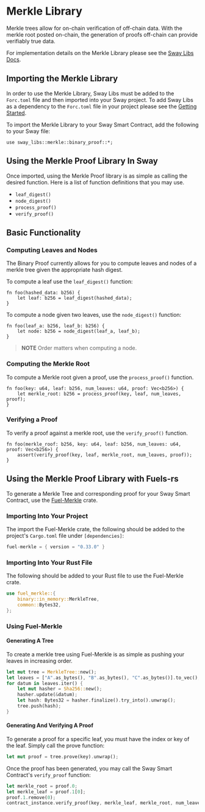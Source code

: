 # Merkle Library

Merkle trees allow for on-chain verification of off-chain data. With the merkle root posted on-chain, the generation of proofs off-chain can provide verifiably true data.

For implementation details on the Merkle Library please see the [Sway Libs Docs](https://fuellabs.github.io/sway-libs/master/sway_libs/merkle/index.html).

## Importing the Merkle Library

In order to use the Merkle Library, Sway Libs must be added to the `Forc.toml` file and then imported into your Sway project. To add Sway Libs as a dependency to the `Forc.toml` file in your project please see the [Getting Started](../getting_started/index.md).

To import the Merkle Library to your Sway Smart Contract, add the following to your Sway file:

```sway
use sway_libs::merkle::binary_proof::*;
```

## Using the Merkle Proof Library In Sway

Once imported, using the Merkle Proof library is as simple as calling the desired function. Here is a list of function definitions that you may use.

- `leaf_digest()`
- `node_digest()`
- `process_proof()`
- `verify_proof()`

## Basic Functionality

### Computing Leaves and Nodes

The Binary Proof currently allows for you to compute leaves and nodes of a merkle tree given the appropriate hash digest.

To compute a leaf use the `leaf_digest()` function:

```sway
fn foo(hashed_data: b256) {
    let leaf: b256 = leaf_digest(hashed_data);
}
```

To compute a node given two leaves, use the `node_digest()` function:

```sway
fn foo(leaf_a: b256, leaf_b: b256) {
    let node: b256 = node_digest(leaf_a, leaf_b);
}
```

> **NOTE** Order matters when computing a node.

### Computing the Merkle Root

To compute a Merkle root given a proof, use the `process_proof()` function.

```sway
fn foo(key: u64, leaf: b256, num_leaves: u64, proof: Vec<b256>) {
    let merkle_root: b256 = process_proof(key, leaf, num_leaves, proof);
}
```

### Verifying a Proof

To verify a proof against a merkle root, use the `verify_proof()` function.

```sway
fn foo(merkle_roof: b256, key: u64, leaf: b256, num_leaves: u64, proof: Vec<b256>) {
    assert(verify_proof(key, leaf, merkle_root, num_leaves, proof));
}
```

## Using the Merkle Proof Library with Fuels-rs

To generate a Merkle Tree and corresponding proof for your Sway Smart Contract, use the [Fuel-Merkle](https://github.com/FuelLabs/fuel-vm/tree/master/fuel-merkle) crate.

### Importing Into Your Project

The import the Fuel-Merkle crate, the following should be added to the project's `Cargo.toml` file under `[dependencies]`:

```rust
fuel-merkle = { version = "0.33.0" }
```

### Importing Into Your Rust File

The following should be added to your Rust file to use the Fuel-Merkle crate.

```rust
use fuel_merkle::{
    binary::in_memory::MerkleTree,
    common::Bytes32,
};
```

### Using Fuel-Merkle

#### Generating A Tree

To create a merkle tree using Fuel-Merkle is as simple as pushing your leaves in increasing order.

```rust
let mut tree = MerkleTree::new();
let leaves = ["A".as_bytes(), "B".as_bytes(), "C".as_bytes()].to_vec();
for datum in leaves.iter() {
    let mut hasher = Sha256::new();
    hasher.update(&datum);
    let hash: Bytes32 = hasher.finalize().try_into().unwrap();
    tree.push(hash);
}
```

#### Generating And Verifying A Proof

To generate a proof for a specific leaf, you must have the index or key of the leaf. Simply call the prove function:

```rust
let mut proof = tree.prove(key).unwrap();
```

Once the proof has been generated, you may call the Sway Smart Contract's `verify_proof` function:

```rust
let merkle_root = proof.0;
let merkle_leaf = proof.1[0];
proof.1.remove(0);
contract_instance.verify_proof(key, merkle_leaf, merkle_root, num_leaves, proof.1).call().await;
```
